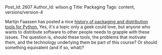 Post_Id: 2607
Author_Id: wilson.g
Title: Packaging
Tags: content, versions/version-4

<p>Martijn Faassen has posted a nice <a href="http://faassen.n--tree.net/blog/view/weblog/2009/11/09/0">history of packaging and distribution tools for Python.</a> Yes, it's a topic only a geek could love, but anyone who wants to distribute software to other people needs to grapple with these issues. The question is, should these tools, the problems that motivate them, and the technology underlying them be part of this course? Or should something equivalent (and if so, what)?</p>
